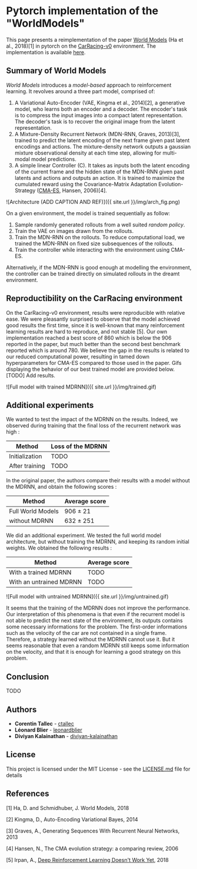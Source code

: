 # Pytorch implementation of the "WorldModels"

This page presents a reimplementation of the paper [World Models](https://arxiv.org/pdf/1803.10122.pdf)
(Ha et al., 2018)[1] in pytorch on the [CarRacing-v0](https://gym.openai.com/envs/CarRacing-v0/) environment.
The implementation is available [here](https://github.com/ctallec/world-models).


## Summary of World Models

*World Models* introduces a *model-based* approach to reinforcement learning. It revolves around a three part model, comprised of:

  1. A Variational Auto-Encoder (VAE, Kingma et al., 2014)[2], a generative model, who learns both an encoder and a decoder. The encoder's task is to compress the input images into a compact latent representation. The decoder's task is to recover the original image from the latent representation.
  2. A Mixture-Density Recurrent Network (MDN-RNN, Graves, 2013)[3], trained to predict the latent encoding of the next frame given past latent encodings and actions. The mixture-density network outputs a gaussian mixture observational density at each time step, allowing for multi-modal model predictions.
  3. A simple linear Controller (C). It takes as inputs both the latent encoding of the current frame and the hidden state of the MDN-RNN given past latents and actions and outputs an action. It is trained to maximize the cumulated reward using the Covariance-Matrix Adaptation Evolution-Strategy ([CMA-ES](http://www.cmap.polytechnique.fr/~nikolaus.hansen/cmaartic.pdf), Hansen, 2006)[4].

![Architecture (ADD CAPTION AND REF)]({{ site.url }}/img/arch_fig.png)

On a given environment, the model is trained sequentially as follow:
  1. Sample randomly generated rollouts from a well suited *random policy*.
  2. Train the VAE on images drawn from the rollouts.
  3. Train the MDN-RNN on the rollouts. To reduce computational load, we trained the MDN-RNN on fixed size subsequences of the rollouts.
  4. Train the controller while interacting with the environment using CMA-ES.

Alternatively, if the MDN-RNN is good enough at modelling the environment, the controller can be trained directly on simulated rollouts in the dreamt environment.


## Reproductibility on the CarRacing environment

On the CarRacing-v0 environment, results were reproducible with relative ease. We were pleasantly surprised to observe that the model achieved good results the first time, since it is well-known that many reinforcement learning results are hard to reproduce, and not stable [5]. Our own implementation reached a best score of 860 which is below the 906 reported in the paper, but much better than the second best benchmark reported which is around 780. We believe the gap in the results is related to our reduced computational power, resulting in tamed down hyperparameters for CMA-ES compared to those used in the paper. Gifs displaying the behavior of our best trained model are provided below.
[TODO] Add results.


![Full model with trained MDRNN]({{ site.url }}/img/trained.gif)
## Additional experiments

We wanted to test the impact of the MDRNN on the results. Indeed, we observed during training that the final loss of the recurrent network was high :

| Method | Loss of the MDRNN |
|--------|---------------|
| Initialization | TODO |
| After training | TODO |

In the original paper, the authors compare their results with a model without the MDRNN, and obtain the following scores :

| Method | Average score |
|--------|---------------|
| Full World Models | 906 ± 21 |
| without MDRNN | 632 ± 251 |

We did an additional experiment. We tested the full world model architecture, but without training the MDRNN, and keeping its random initial weights. We obtained the following results :

| Method | Average score |
|--------|---------------|
| With a trained MDRNN | TODO |
| With an untrained MDRNN | TODO |

![Full model with untrained MDRNN]({{ site.url }}/img/untrained.gif)

It seems that the training of the MDRNN does not improve the performance. Our interpretation of this phenomena is that even if the recurrent model is not able to predict the next state of the environment, its outputs contains some necessary informations for the problem. The first-order informations such as the velocity of the car are not contained in a single frame. Therefore, a strategy learned without the MDRNN cannot use it. But it seems reasonable that even a random MDRNN still keeps some information on the velocity, and that it is enough for learning a good strategy on this problem.


## Conclusion

TODO


## Authors

* **Corentin Tallec** - [ctallec](https://github.com/ctallec)
* **Léonard Blier** - [leonardblier](https://github.com/leonardblier)
* **Diviyan Kalainathan** - [diviyan-kalainathan](https://github.com/diviyan-kalainathan)


## License

This project is licensed under the MIT License - see the [LICENSE.md](LICENSE.md) file for details


## References

[1] Ha, D. and Schmidhuber, J. World Models, 2018

[2] Kingma, D., Auto-Encoding Variational Bayes, 2014

[3] Graves, A., Generating Sequences With Recurrent Neural Networks, 2013

[4] Hansen, N., The CMA evolution strategy: a comparing review, 2006

[5] Irpan, A., [Deep Reinforcement Learning Doesn't Work Yet](https://www.alexirpan.com/2018/02/14/rl-hard.html), 2018
